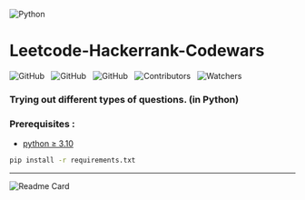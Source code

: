 ![Python](https://img.shields.io/badge/-python-000?style=for-the-badge&logo=python)

# Leetcode-Hackerrank-Codewars

![GitHub](https://img.shields.io/github/forks/anuja-rahul/Leetcode-Hackerrank-Codewars?style&logo=github)
&nbsp;
![GitHub](https://img.shields.io/github/license/anuja-rahul/Leetcode-Hackerrank-Codewars?style&logo=github)
&nbsp;
![GitHub](https://img.shields.io/github/stars/anuja-rahul/Leetcode-Hackerrank-Codewars?style&logo=github)
&nbsp;
![Contributors](https://img.shields.io/github/contributors/anuja-rahul/Leetcode-Hackerrank-Codewars?style&logo=github)
&nbsp;
![Watchers](https://img.shields.io/github/watchers/anuja-rahul/Leetcode-Hackerrank-Codewars?style&logo=github)
&nbsp;

### Trying out different types of questions. (in Python)

### Prerequisites :
- [python ≥ 3.10](https://www.python.org/downloads/)

```bash
pip install -r requirements.txt
```

---


![Readme Card](https://github-readme-stats.vercel.app/api/pin/?username=anuja-rahul&repo=Leetcode-Hackerrank-Codewars&theme=nightowl)
